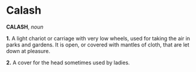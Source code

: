 # Calash

**CALASH**, _noun_

**1.** A light chariot or carriage with very low wheels, used for taking the air in parks and gardens. It is open, or covered with mantles of cloth, that are let down at pleasure.

**2.** A cover for the head sometimes used by ladies.